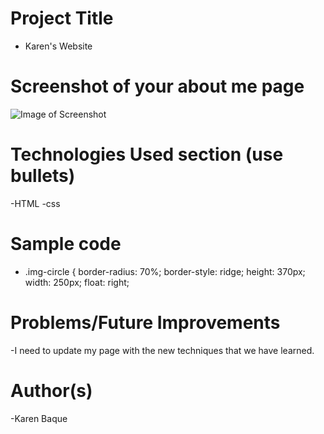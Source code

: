 # Project Title 
 - Karen's Website 
 
# Screenshot of your about me page
![Image of Screenshot](https://github.com/kbaque/kbaque.github.io/blob/master/screenshot.png)


# Technologies Used section (use bullets)
 -HTML
 -css
 
# Sample code
- .img-circle {
          border-radius: 70%;
          border-style: ridge;
          height: 370px;
          width: 250px;
          float: right;

# Problems/Future Improvements
-I need to update my page with the new techniques that we have learned.

# Author(s)
-Karen Baque
